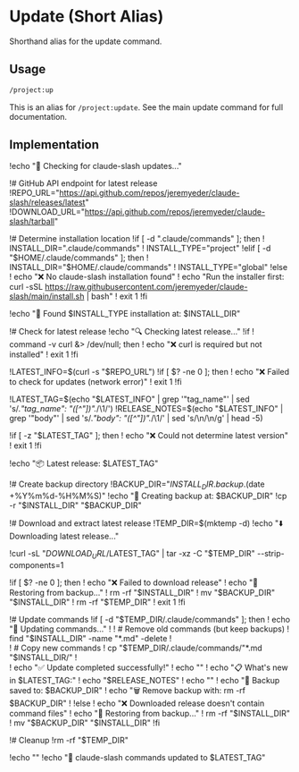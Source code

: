 # Update (Short Alias)

Shorthand alias for the update command.

## Usage

```bash
/project:up
```

This is an alias for `/project:update`. See the main update command for full documentation.

## Implementation

!echo "🔄 Checking for claude-slash updates..."

!# GitHub API endpoint for latest release
!REPO_URL="https://api.github.com/repos/jeremyeder/claude-slash/releases/latest"
!DOWNLOAD_URL="https://api.github.com/repos/jeremyeder/claude-slash/tarball"

!# Determine installation location
!if [ -d ".claude/commands" ]; then
!  INSTALL_DIR=".claude/commands"
!  INSTALL_TYPE="project"
!elif [ -d "$HOME/.claude/commands" ]; then
!  INSTALL_DIR="$HOME/.claude/commands"
!  INSTALL_TYPE="global"
!else
!  echo "❌ No claude-slash installation found"
!  echo "Run the installer first: curl -sSL https://raw.githubusercontent.com/jeremyeder/claude-slash/main/install.sh | bash"
!  exit 1
!fi

!echo "📍 Found $INSTALL_TYPE installation at: $INSTALL_DIR"

!# Check for latest release
!echo "🔍 Checking latest release..."
!if ! command -v curl &> /dev/null; then
!  echo "❌ curl is required but not installed"
!  exit 1
!fi

!LATEST_INFO=$(curl -s "$REPO_URL")
!if [ $? -ne 0 ]; then
!  echo "❌ Failed to check for updates (network error)"
!  exit 1
!fi

!LATEST_TAG=$(echo "$LATEST_INFO" | grep '"tag_name"' | sed 's/.*"tag_name": *"\([^"]*\)".*/\1/')
!RELEASE_NOTES=$(echo "$LATEST_INFO" | grep '"body"' | sed 's/.*"body": *"\([^"]*\)".*/\1/' | sed 's/\\n/\n/g' | head -5)

!if [ -z "$LATEST_TAG" ]; then
!  echo "❌ Could not determine latest version"
!  exit 1
!fi

!echo "📦 Latest release: $LATEST_TAG"

!# Create backup directory
!BACKUP_DIR="$INSTALL_DIR.backup.$(date +%Y%m%d-%H%M%S)"
!echo "💾 Creating backup at: $BACKUP_DIR"
!cp -r "$INSTALL_DIR" "$BACKUP_DIR"

!# Download and extract latest release
!TEMP_DIR=$(mktemp -d)
!echo "⬇️  Downloading latest release..."

!curl -sL "$DOWNLOAD_URL/$LATEST_TAG" | tar -xz -C "$TEMP_DIR" --strip-components=1

!if [ $? -ne 0 ]; then
!  echo "❌ Failed to download release"
!  echo "🔄 Restoring from backup..."
!  rm -rf "$INSTALL_DIR"
!  mv "$BACKUP_DIR" "$INSTALL_DIR"
!  rm -rf "$TEMP_DIR"
!  exit 1
!fi

!# Update commands
!if [ -d "$TEMP_DIR/.claude/commands" ]; then
!  echo "🔄 Updating commands..."
!  
!  # Remove old commands (but keep backups)
!  find "$INSTALL_DIR" -name "*.md" -delete
!  
!  # Copy new commands
!  cp "$TEMP_DIR/.claude/commands/"*.md "$INSTALL_DIR/"
!  
!  echo "✅ Update completed successfully!"
!  echo ""
!  echo "📋 What's new in $LATEST_TAG:"
!  echo "$RELEASE_NOTES"
!  echo ""
!  echo "📁 Backup saved to: $BACKUP_DIR"
!  echo "🗑️  Remove backup with: rm -rf $BACKUP_DIR"
!  
!else
!  echo "❌ Downloaded release doesn't contain command files"
!  echo "🔄 Restoring from backup..."
!  rm -rf "$INSTALL_DIR"
!  mv "$BACKUP_DIR" "$INSTALL_DIR"
!fi

!# Cleanup
!rm -rf "$TEMP_DIR"

!echo ""
!echo "🎉 claude-slash commands updated to $LATEST_TAG"